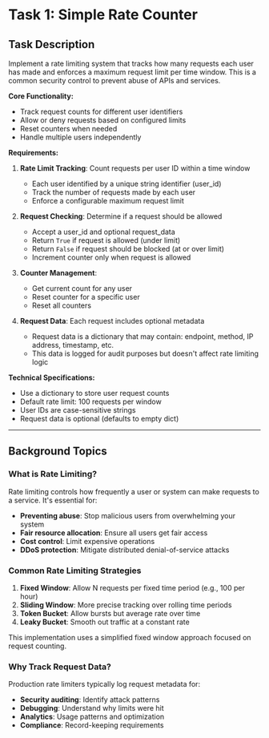 # Task 1: Simple Rate Counter

## Task Description

Implement a rate limiting system that tracks how many requests each user has made and enforces a maximum request limit per time window. This is a common security control to prevent abuse of APIs and services.

**Core Functionality:**
- Track request counts for different user identifiers
- Allow or deny requests based on configured limits
- Reset counters when needed
- Handle multiple users independently

**Requirements:**

1. **Rate Limit Tracking**: Count requests per user ID within a time window
   - Each user identified by a unique string identifier (user_id)
   - Track the number of requests made by each user
   - Enforce a configurable maximum request limit

2. **Request Checking**: Determine if a request should be allowed
   - Accept a user_id and optional request_data
   - Return `True` if request is allowed (under limit)
   - Return `False` if request should be blocked (at or over limit)
   - Increment counter only when request is allowed

3. **Counter Management**:
   - Get current count for any user
   - Reset counter for a specific user
   - Reset all counters

4. **Request Data**: Each request includes optional metadata
   - Request data is a dictionary that may contain: endpoint, method, IP address, timestamp, etc.
   - This data is logged for audit purposes but doesn't affect rate limiting logic

**Technical Specifications:**
- Use a dictionary to store user request counts
- Default rate limit: 100 requests per window
- User IDs are case-sensitive strings
- Request data is optional (defaults to empty dict)

---

## Background Topics

### What is Rate Limiting?

Rate limiting controls how frequently a user or system can make requests to a service. It's essential for:
- **Preventing abuse**: Stop malicious users from overwhelming your system
- **Fair resource allocation**: Ensure all users get fair access
- **Cost control**: Limit expensive operations
- **DDoS protection**: Mitigate distributed denial-of-service attacks

### Common Rate Limiting Strategies

1. **Fixed Window**: Allow N requests per fixed time period (e.g., 100 per hour)
2. **Sliding Window**: More precise tracking over rolling time periods
3. **Token Bucket**: Allow bursts but average rate over time
4. **Leaky Bucket**: Smooth out traffic at a constant rate

This implementation uses a simplified fixed window approach focused on request counting.

### Why Track Request Data?

Production rate limiters typically log request metadata for:
- **Security auditing**: Identify attack patterns
- **Debugging**: Understand why limits were hit
- **Analytics**: Usage patterns and optimization
- **Compliance**: Record-keeping requirements
